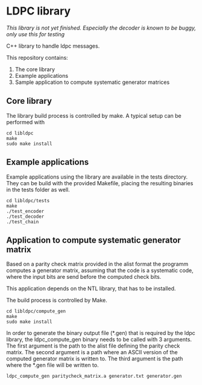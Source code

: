 # LDPC library
*This library is not yet finished. Especially the decoder is known to be buggy, 
only use this for testing*

C++ library to handle ldpc messages.

This repository contains:
1. The core library
2. Example applications
3. Sample application to compute systematic generator matrices

## Core library
The library build process is controlled by make. A typical setup can be performed with
````
cd libldpc
make
sudo make install
````

## Example applications
Example applications using the library are available in the tests directory. They 
can be build with the provided Makefile, placing the resulting binaries in the tests folder as well.
````
cd libldpc/tests
make
./test_encoder
./test_decoder
./test_chain
````

## Application to compute systematic generator matrix
Based on a parity check matrix provided in the alist format the programm computes 
a generator matrix, assuming that the code is a systematic code, where the input 
bits are send before the computed check bits.

This application depends on the NTL library, that has to be installed.

The build process is controlled by Make.
````
cd libldpc/compute_gen
make
sudo make install
````

In order to generate the binary output file (*.gen) that is required by the ldpc 
library, the ldpc_compute_gen binary needs to be called with 3 arguments. The 
first argument is the path to the alist file defining the parity check matrix. 
The second argument is a path where an ASCII version of the computed generator 
matrix is written to. The third argument is the path where the *.gen file will be 
written to.
````
ldpc_compute_gen paritycheck_matrix.a generator.txt generator.gen
````
